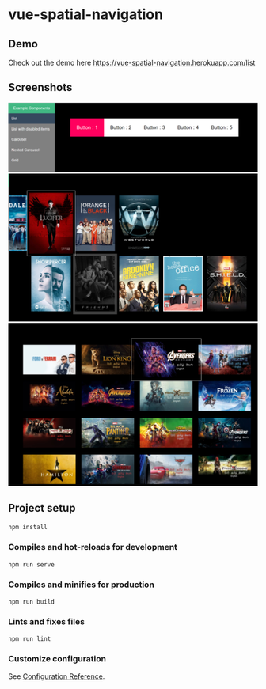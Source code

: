 # vue-spatial-navigation

## Demo
Check out the demo here
https://vue-spatial-navigation.herokuapp.com/list

## Screenshots

<div>
<img src="snapshot/list.PNG" alt="list" width="800"/>
<img src="snapshot/carousel.PNG" alt="carousel" width="800"/>
<img src="snapshot/grid.PNG" alt="grid" width="800"/>
</div>

## Project setup

```
npm install
```

### Compiles and hot-reloads for development

```
npm run serve
```

### Compiles and minifies for production

```
npm run build
```

### Lints and fixes files

```
npm run lint
```

### Customize configuration

See [Configuration Reference](https://cli.vuejs.org/config/).
